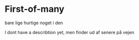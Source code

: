 # First-of-many



bare lige hurtige noget i den 

I dont have a describtion yet, men finder ud af senere på vejen

